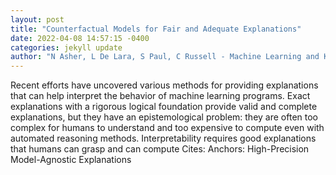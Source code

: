 ```yaml
--- 
layout: post 
title: "Counterfactual Models for Fair and Adequate Explanations" 
date: 2022-04-08 14:57:15 -0400 
categories: jekyll update 
author: "N Asher, L De Lara, S Paul, C Russell - Machine Learning and Knowledge Extraction, 2022" 
--- 
```

Recent efforts have uncovered various methods for providing explanations that can help interpret the behavior of machine learning programs. Exact explanations with a rigorous logical foundation provide valid and complete explanations, but they have an epistemological problem: they are often too complex for humans to understand and too expensive to compute even with automated reasoning methods. Interpretability requires good explanations that humans can grasp and can compute Cites: Anchors: High-Precision Model-Agnostic Explanations